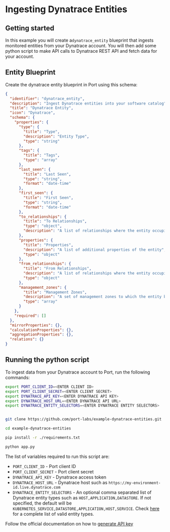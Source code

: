 # Ingesting Dynatrace Entities


## Getting started

In this example you will create a`dynatrace_entity` blueprint that ingests monitored entities from your Dynatrace account. You will then add some python script to make API calls to Dynatrace REST API and fetch data for your account.

## Entity Blueprint
Create the dynatrace entity blueprint in Port using this schema:

```json 
{
  "identifier": "dynatrace_entity",
  "description": "Ingest Dynatrace entities into your software catalog",
  "title": "Dynatrace Entity",
  "icon": "Dynatrace",
  "schema": {
    "properties": {
      "type": {
        "title": "Type",
        "description": "Entity Type",
        "type": "string"
      },
      "tags": {
        "title": "Tags",
        "type": "array"
      },
      "last_seen": {
        "title": "Last Seen",
        "type": "string",
        "format": "date-time"
      },
      "first_seen": {
        "title": "First Seen",
        "type": "string",
        "format": "date-time"
      },
      "to_relationships": {
        "title": "To Relationships",
        "type": "object",
        "description": "A list of relationships where the entity occupies the TO position"
      },
      "properties": {
        "title": "Properties",
        "description": "A list of additional properties of the entity",
        "type": "object"
      },
      "from_relationships": {
        "title": "From Relationships",
        "description": "A list of relationships where the entity occupies the FROM position",
        "type": "object"
      },
      "management_zones": {
        "title": "Management Zones",
        "description": "A set of management zones to which the entity belongs",
        "type": "array"
      }
    },
    "required": []
  },
  "mirrorProperties": {},
  "calculationProperties": {},
  "aggregationProperties": {},
  "relations": {}
}
```

## Running the python script

To ingest data from your Dynatrace account to Port, run the following commands: 

```bash
export PORT_CLIENT_ID=<ENTER CLIENT ID>
export PORT_CLIENT_SECRET=<ENTER CLIENT SECRET>
export DYNATRACE_API_KEY=<ENTER DYNATRACE API KEY>
export DYNATRACE_HOST_URL=<ENTER DYNATRACE API URL>
export DYNATRACE_ENTITY_SELECTORS=<ENTER DYNATRACE ENTITY SELECTORS>


git clone https://github.com/port-labs/example-dynatrace-entities.git

cd example-dynatrace-entities

pip install -r ./requirements.txt

python app.py
```

The list of variables required to run this script are:
- `PORT_CLIENT_ID` - Port client ID
- `PORT_CLIENT_SECRET` - Port client secret
- `DYNATRACE_API_KEY` - Dynatrace access token
- `DYNATRACE_HOST_URL` - Dynatrace host such as `https://my-environment-id.live.dynatrace.com`
- `DYNATRACE_ENTITY_SELECTORS` - An optional comma separated list of Dynatrace entity types such as `HOST,APPLICATION,DATASTORE`. If not specified, the default will be `KUBERNETES_SERVICE,DATASTORE,APPLICATION,HOST,SERVICE`. Check [here](./entity_types.json) for a complete list of valid entity types.


Follow the official documentation on how to [generate API key](https://docs.dynatrace.com/docs/dynatrace-api/basics/dynatrace-api-authentication#create-token)